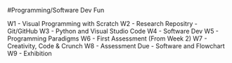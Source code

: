 #Programming/Software Dev Fun

W1 - Visual Programming with Scratch
W2 - Research Repositry - Git/GitHub
W3 - Python and Visual Studio Code
W4 - Software Dev
W5 - Programming Paradigms
W6 - First Assessment (From Week 2)
W7 - Creativity, Code & Crunch
W8 - Assessment Due - Software and Flowchart
W9 - Exhibition

